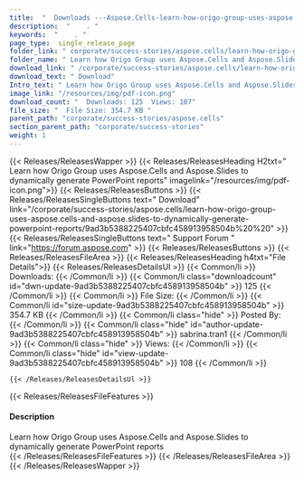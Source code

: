 ```yaml
---
title:  "  Downloads ---Aspose.Cells-learn-how-origo-group-uses-aspose.cells-and-aspose.slides-to-dynamically-generate-powerpoint-reports . " 
description:  "    . " 
keywords:  "    . " 
page_type:  single_release_page
folder_link: " corporate/success-stories/aspose.cells/learn-how-origo-group-uses-aspose.cells-and-aspose.slides-to-dynamically-generate-powerpoint-reports/"
folder_name: " Learn how Origo Group uses Aspose.Cells and Aspose.Slides to dynamically generate PowerPoint reports"
download_link: " /corporate/success-stories/aspose.cells/learn-how-origo-group-uses-aspose.cells-and-aspose.slides-to-dynamically-generate-powerpoint-reports/9ad3b5388225407cbfc458913958504b"
download_text: " Download"
Intro_text: " Learn how Origo Group uses Aspose.Cells and Aspose.Slides to dynamically generat..."
image_link: "/resources/img/pdf-icon.png"
download_count: "  Downloads: 125  Views: 107"
file_size: "  File Size: 354.7 KB "
parent_path: "corporate/success-stories/aspose.cells"
section_parent_path: "corporate/success-stories"
weight: 1 
---
```


{{< Releases/ReleasesWapper >}}
  {{< Releases/ReleasesHeading H2txt=" Learn how Origo Group uses Aspose.Cells and Aspose.Slides to dynamically generate PowerPoint reports" imagelink="/resources/img/pdf-icon.png">}}
  {{< Releases/ReleasesButtons >}}
    {{< Releases/ReleasesSingleButtons text=" Download" link="/corporate/success-stories/aspose.cells/learn-how-origo-group-uses-aspose.cells-and-aspose.slides-to-dynamically-generate-powerpoint-reports/9ad3b5388225407cbfc458913958504b%20%20" >}}
    {{< Releases/ReleasesSingleButtons text=" Support Forum " link="https://forum.aspose.com" >}}
  {{< Releases/ReleasesButtons >}}
  {{< Releases/ReleasesFileArea >}}
    {{< Releases/ReleasesHeading h4txt="File Details">}}
    {{< Releases/ReleasesDetailsUl >}}
            {{< Common/li  >}} Downloads: {{< /Common/li >}} 
      {{< Common/li class="downloadcount" id="dwn-update-9ad3b5388225407cbfc458913958504b" >}} 125 {{< /Common/li >}} 
      {{< Common/li  >}} File Size: {{< /Common/li >}} 
      {{< Common/li id="size-update-9ad3b5388225407cbfc458913958504b" >}} 354.7 KB {{< /Common/li >}} 
      {{< Common/li  class="hide" >}} Posted By: {{< /Common/li >}} 
      {{< Common/li class="hide" id="author-update-9ad3b5388225407cbfc458913958504b" >}} sabrina.tran1 {{< /Common/li >}} 
      {{< Common/li class="hide"  >}} Views: {{< /Common/li >}} 
      {{< Common/li class="hide" id="view-update-9ad3b5388225407cbfc458913958504b" >}} 108 {{< /Common/li >}} 

    {{< /Releases/ReleasesDetailsUl >}}

  {{< Releases/ReleasesFileFeatures >}}
      <h4>Description</h4><div class="HTMLDescription">Learn how Origo Group uses Aspose.Cells and Aspose.Slides to dynamically generate PowerPoint reports</div>
  {{< /Releases/ReleasesFileFeatures >}}
 {{< /Releases/ReleasesFileArea >}}
{{< /Releases/ReleasesWapper >}}


